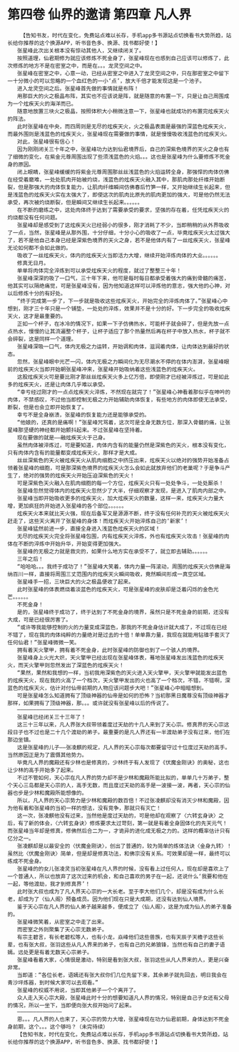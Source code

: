 # 第四卷 仙界的邀请 第四章 凡人界
        【告知书友，时代在变化，免费站点难以长存，手机app多书源站点切换看书大势所趋，站长给你推荐的这个换源APP，听书音色多、换源、找书都好使！】
       张星峰此次出关根本没有惊动其他人，又继续闭关了。
       按照道理，仙君期修为就应该修炼不死金身了，张星峰现在也感到自己应该可以修炼了，此次修炼的地方不是在密室之中，而是在。。。龙灵空间之中。
       张星峰在密室之中，心意一动，已经从密室之中进入了龙灵空间之中，只在那密室之中留下一十分微小的可以忽略的一个血红色的一小‘点’，放大千倍才能发现这是一个池子。
       进入龙灵空间之后。张星峰首先做的事情就是布阵！
       用那巨大的火之极晶布阵，其实也不应该说是阵，就是随意的布置一下，只是让自己周围成为一个炫疾天火的海洋而已。
       随意地放置三块火之极晶，按照体积大小稍微注意一下，张星峰也就成功的布置完炫疾天火的阵法。
       此时张星峰在中央，而四周则是无尽的炫疾天火，火之极晶表面是最强的深蓝色炫疾天火，而最外围则是浅蓝色的炫疾天火，张星峰现在需要做的事情，就是慢慢吸收浅蓝色的炫疾天火。
       对此，张星峰很有信心！
       因为刚刚闭关三十年之中，张星峰功力达到仙君境界后，自己的深紫色境界的天火之身也有了细微的变化，在紫金元尊周围出现了些须浅蓝色的火焰。。。这也是张星峰为什么要修炼不死金身的原因。
       闭上眼睛，张星峰缓缓的将紫金元尊周围那丝丝浅蓝色的火焰运转全身，那强悍的肉体仿佛在经受着磨难，一处处肌肉开始被灼烧，浅蓝色的炫疾天火融入其中，那肌肉那处纤维开始断裂，但是那强大的肉体恢复能力，让肌肉纤维瞬间仿佛春后竹笋一样，又开始继续生长起来，但是浅蓝色的炫疾天火实在太强大了，即使这次的肌肉比原先的肌肉更加的强大，可是他仍然无法承受，再次被灼烧断裂，但是瞬间又继续生长起来。。。。。。
       在不断的磨练之中，这处肉体终于达到了需要承受的要求，坚强的存在着，任凭炫疾天火的灼烧都没有任何问题。
       张星峰却是感受到了这炫疾天火已经弱小的很多，刚才消耗了不少，当即稍稍的从外界吸收了一点，当然，张星峰是从那外围，十分仔细，十分小心的吸收了一点，毕竟炫疾天火太过强大了，若不是他自己本身已经是深紫色境界的天火之身，若不是他体内有了一丝炫疾天火，张星峰无论如何都不会如此做的。
       吸收了一丝炫疾天火，体内的炫疾天火当即活力大增，继续开始淬炼肉体的大业。。。。。。
       修真无日月。
       单单将肉体完全淬炼到可以承受炫疾天火的程度，就过了整整三十年！
       张星峰深深的吸了一口气，三十年下来，他可是每时每日都承受着强大的痛到骨髓的痛苦，他其实可以隔绝痛觉，可是张星峰没有，因为他知道这样可以淬炼他的意志，强大他的心神，对以后修炼十分的有好处。
       “终于完成第一步了，下一步就是吸收这些炫疾天火，开始完全的淬炼肉体了。”张星峰心中想到，刚才三十年只是一个铺垫，一处处的淬炼，效果并不是十分的好。下一步完全的吸收炫疾天火，这才是最重要的。
       正如一个杯子，在冰冷的情况下，如果一下子仿佛热水，可能杯子就会碎了，但是先放一点点热水，慢慢的让其流遍整个杯子，让杯子适应了那个热量然后再在杯子中放入热水，杯子就不会碎裂，这是同样一个道理。
       张星峰深吸一口气，体内无极之力运转，开始调和肉体，滋润着肉体，让肉体达到最好的状态。
       忽然，张星峰眼中光芒一闪，体内无极之力瞬间化为无尽潮水不停的在体内澎湃，张星峰眼前的炫疾天火当即开始朝张星峰冲来，张星峰开始吸纳着这些浅蓝色的炫疾天火。
       这股炫疾天火可是要比刚才那丝丝炫疾天火多上亿万倍，即使刚才已经被淬炼过，可是如此多的炫疾天火，还是让肉体几乎难以承受。
       “幸亏经过刚才的一点点炫疾天火淬炼，不然现在就完了！”张星峰心神看着那似乎在呻吟的肉体，不禁感叹，不过他当即控制无极之力开始辅助肉体恢复，有些地方的肉体即使无法承受，断裂，但是也会立即开始恢复了。
       幸亏不是全身崩溃，张星峰的恢复能力还是能够承受的。
       “他娘的，还真的是痛啊！”张星峰咒骂着，这次可是全身无数方位，那深入骨髓的痛，让张星峰那坚硬的神经都开始颤抖起来。不过张星峰在坚持着。
       现在要做的就是——融炫疾天火于己身。
       虽然肉体被淬炼过，可是要知道，肉体内含有的能量仍然是深紫色的天火，根本没有变化，只有肉体内含有的能量都变成炫疾天火，那样才是大成。
       丝丝深紫色的天火被炫疾天火从肌肉细胞之中挤压出来，炫疾天火以绝对的强势开始准备占领着张星峰的细胞，可是那深紫色境界的炫疾天火怎么会如此就放弃他们的老巢呢？于是争斗产生了，绝对的强势的炫疾天火开始压迫深紫色的天火！
       可是深紫色天火融入在肌肉细胞的每一个方位，炫疾天火只有一处处争斗，一处处厮杀！
       张星峰忽然觉得体内的炫疾天火忽然少了大半，仔细观察才发现，是进入了肌肉内部之中。
       张星峰当即开始吸收更多的炫疾天火，加大炫疾天火的数量，这样一来，炫疾天火力量大增，更加疯狂的开始进入张星峰的各个部位。。。。。。
       炫疾天火本来就比天火强，现在后备军又是源源不断，终于没有任何补充的天火被炫疾天火赶走了，这些天火离开了张星峰的身体！而炫疾天火开始淬炼自己的‘新家’！
       张星峰猛然前进一步，直接全身进入浅蓝色炫疾天火的区域！
       无尽的炫疾天火完全将张星峰包围，内有炫疾天火淬炼，外也有炫疾天火攻击！张星峰的肉体在不断的淬炼中开始升华，开始变得更加强大。
       张星峰的无极之力就是救灾的，如果什么地方实在承受不了，就立即去辅助。。。。。。
       三年之后！
       “哈哈哈。。。我终于成功了！”张星峰大笑着，体内力量一阵滚动，周围的炫疾天火仿佛是海纳百川一样，直接将周围三丈范围内的炫疾天火瞬间吸收，竟然瞬间形成一真空区域。
       张星峰手一招，三块巨大的火之极晶便收了起来。
       此时张星峰的体表燃烧着淡蓝色的炫疾天火，可是张星峰的皮肤却是泛着闪烁的金色光芒。。。。。。
       不死金身！
       是的，张星峰终于成功了，终于达到了不死金身的境界，虽然只是不死金身的前期，还没有大成，可是已经很厉害了。
       “或许等我能够控制的火的力量变成深蓝色，那我的不死金身估计就大成了，不过现在已经不错了，现在我的肉体纯粹的力量绝对是过去的十倍！单单靠力量，我现在就能用钻锥手套灭了任何仙君！”张星峰微微一笑。
       拥有着天火擎甲，拥有着不死金身，此时张星峰的防御也到了一个骇人的境界。
       张星峰身上火光大炽，天火擎甲已经出现在张星峰体表，蓦地张星峰发出浅蓝色的炫疾天火，而天火擎甲则忽然发出了深蓝色的炫疾天火！
       “果然，果然和我想的一样，当初我用深紫色的天火进入天火擎甲，天火擎甲就能发出蓝色的炫疾天火，现在我的火高了一个档次，天火擎甲发出的火也高了一个档次，不错，不错啊，深蓝色的炫疾天火，估计对付仙帝前期的人物应该问题步大吧！”张星峰心中暗暗想到。
       可是张星峰怎么知道拥有了顶级神器的仙帝是如何的恐怖？当初那黑日魔尊没有顶级神器才那样，如果拥有了顶级神器，那。。。或许就没有张星峰以后的传说了。
       ————————————————————
       张星峰已经闭关三十三年了！
       这三十三年以来，凡人界张大叔带领着度过天劫的十几人来到了天心宗。修真界的天心宗这段日子也不过也是二十几个渡劫的弟子。最重要的是凡人界还有一半渡劫弟子没有过来，他们在那边坐镇。
       这是张星峰的儿子——张凌麒的规定，凡人界的天心宗每次都要留守过十位度过天劫的高手。当然原因正是为了震慑其他势力。
       毕竟凡人界的魔殿还有少林也是修真的，少林终于有人发现了《伏魔金刚诀》的奥秘，这也让少林的高手开始多了起来。
       不过不管如何，天心宗在凡人界的势力却不是少林和魔殿所能比拟的，单单几十万弟子，整个天心三岛都是天心宗的人，高手无数，而且度过天劫的高手是一波接一波，再者，天心宗的仙器也步是少林和魔殿所能想像的。
       所以，凡人界的天心宗势力是少林和魔殿的数百倍！不过张凌麒却没有消灭少林和魔殿，因为他有着和张星峰的当初一样的想法，没有竞争，那就只有灭亡！
       这一次，张凌麒他没有过来，当然他是度过天劫的，可是他却在观察了〈六转玄身诀〉之后，有了新的体会，〈六转玄身诀〉修炼要求太过苛刻，第一就是有着全身固体化的先天元气！而张星峰当年却是修真，修佛然后合二为一，才诡异的进化成无极之力的。这样的概率估计只有亿分之一。
       张凌麒却是以最安全的〈伏魔金刚诀〉，创出了普通的，较为简单的炼体法诀〈金身九转〉！虽然比〈伏魔金刚诀〉简单，但是却是修真功法，和佛宗没有关系。可效果却是一样，最终可以练成不死金身。
       张星峰的的女儿张凌灵当初张星峰在凡人界的时候，没有看上过任何人，现在却是喜欢上了一个普通人，所以也放弃了这次过来的机会，和自己喜欢的男子在一起，还说什么‘我要和他在一起，等他渡劫，我才到修真界’！
       此时张大叔也成为了凡人界天心宗的一大长老。至于李大他们几个，却是没有成为什么长老，却成为了〈仙人阁〉预备成员。因为他们现在只是大成期，还没有达到仙人境界。
       鉴于天心宗在凡人界的仙人弟子越来越多，便成立了〈仙人阁〉，这是为成为仙人的弟子准备的。
       张星峰微笑着，从密室之中走了出来。
       而密室之外则聚集了天心宗无数弟子。
       有宗主碧言，有长老碧松等人，也有小龙，焱峰他们这些兽族，也有天辰子天檐子这些长辈，也有张大叔，张羽这些从凡人界来的弟子，也有自己的兄弟狼锋，当然也有自己的妻子语嫣。远处更是有着无数天心宗弟子。
       张星峰看着大家，心情很是激动，特别是看到张大叔，张羽这些从凡人界来的人，更是兴奋非常。
       当即道：“各位长老，语嫣还有张大叔你们几位先留下来，其余弟子就先回去，明日我会在青沙坪炼器，到时候大家可以去观看。”
       张星峰的权威不用说，当即其他弟子一个个离开了。
       众人走入天心宗大殿，张星峰此时十分的想要知道凡人界的情况，特别是自己子女还有父母的情况，所以一坐下，当即便向张大叔开始问了起来。
       ——————————————
       恩。。。凡人界的人也来了，天心宗的势力大增，张星峰现在功力仙君前期，身体达到不死金身前期，这个。。。这个够吗？（未完待续）
       【告知书友，时代在变化，免费站点难以长存，手机app多书源站点切换看书大势所趋，站长给你推荐的这个换源APP，听书音色多、换源、找书都好使！】